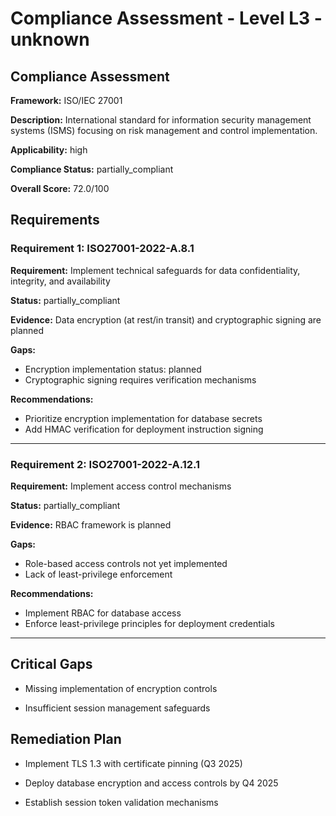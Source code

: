 # Compliance Assessment - Level L3 - unknown

## Compliance Assessment

**Framework:** ISO/IEC 27001

**Description:** International standard for information security management systems (ISMS) focusing on risk management and control implementation.

**Applicability:** high

**Compliance Status:** partially_compliant

**Overall Score:** 72.0/100

## Requirements

### Requirement 1: ISO27001-2022-A.8.1

**Requirement:** Implement technical safeguards for data confidentiality, integrity, and availability

**Status:** partially_compliant

**Evidence:** Data encryption (at rest/in transit) and cryptographic signing are planned

**Gaps:**
- Encryption implementation status: planned
- Cryptographic signing requires verification mechanisms

**Recommendations:**
- Prioritize encryption implementation for database secrets
- Add HMAC verification for deployment instruction signing

---

### Requirement 2: ISO27001-2022-A.12.1

**Requirement:** Implement access control mechanisms

**Status:** partially_compliant

**Evidence:** RBAC framework is planned

**Gaps:**
- Role-based access controls not yet implemented
- Lack of least-privilege enforcement

**Recommendations:**
- Implement RBAC for database access
- Enforce least-privilege principles for deployment credentials

---

## Critical Gaps

- Missing implementation of encryption controls

- Insufficient session management safeguards

## Remediation Plan

- Implement TLS 1.3 with certificate pinning (Q3 2025)

- Deploy database encryption and access controls by Q4 2025

- Establish session token validation mechanisms

